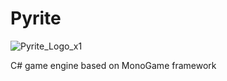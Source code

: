 # Pyrite

![Pyrite_Logo_x1](https://github.com/SumishiM/Pyrite/assets/92516108/0a119727-40c0-48c5-84a5-bf8c8d90afe4)

C# game engine based on MonoGame framework
